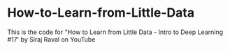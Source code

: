 # How-to-Learn-from-Little-Data
This is the code for "How to Learn from Little Data - Intro to Deep Learning #17' by Siraj Raval on YouTube
